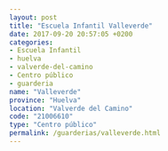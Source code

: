 ```yaml
---
layout: post
title: "Escuela Infantil Valleverde"
date: 2017-09-20 20:57:05 +0200
categories:
- Escuela Infantil
- huelva
- valverde-del-camino
- Centro público
- guarderia
name: "Valleverde"
province: "Huelva"
location: "Valverde del Camino"
code: "21006610"
type: "Centro público"
permalink: /guarderias/valleverde.html
---
```

